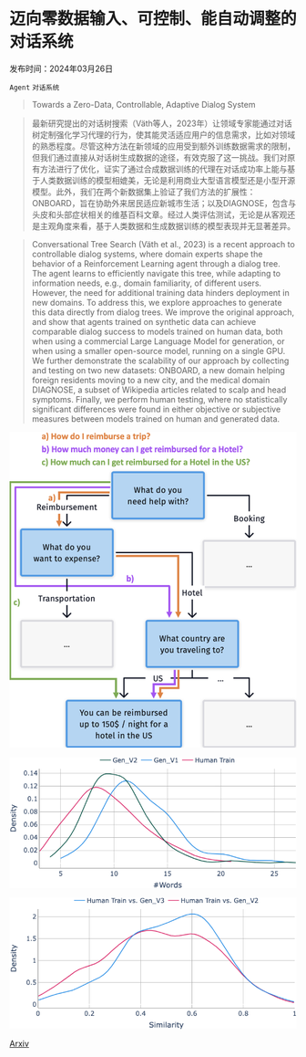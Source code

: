 # 迈向零数据输入、可控制、能自动调整的对话系统

发布时间：2024年03月26日

`Agent` `对话系统`

> Towards a Zero-Data, Controllable, Adaptive Dialog System

> 最新研究提出的对话树搜索（Väth等人，2023年）让领域专家能通过对话树定制强化学习代理的行为，使其能灵活适应用户的信息需求，比如对领域的熟悉程度。尽管这种方法在新领域的应用受到额外训练数据需求的限制，但我们通过直接从对话树生成数据的途径，有效克服了这一挑战。我们对原有方法进行了优化，证实了通过合成数据训练的代理在对话成功率上能与基于人类数据训练的模型相媲美，无论是利用商业大型语言模型还是小型开源模型。此外，我们在两个新数据集上验证了我们方法的扩展性：ONBOARD，旨在协助外来居民适应新城市生活；以及DIAGNOSE，包含与头皮和头部症状相关的维基百科文章。经过人类评估测试，无论是从客观还是主观角度来看，基于人类数据和生成数据训练的模型表现并无显著差异。

> Conversational Tree Search (Väth et al., 2023) is a recent approach to controllable dialog systems, where domain experts shape the behavior of a Reinforcement Learning agent through a dialog tree. The agent learns to efficiently navigate this tree, while adapting to information needs, e.g., domain familiarity, of different users. However, the need for additional training data hinders deployment in new domains. To address this, we explore approaches to generate this data directly from dialog trees. We improve the original approach, and show that agents trained on synthetic data can achieve comparable dialog success to models trained on human data, both when using a commercial Large Language Model for generation, or when using a smaller open-source model, running on a single GPU. We further demonstrate the scalability of our approach by collecting and testing on two new datasets: ONBOARD, a new domain helping foreign residents moving to a new city, and the medical domain DIAGNOSE, a subset of Wikipedia articles related to scalp and head symptoms. Finally, we perform human testing, where no statistically significant differences were found in either objective or subjective measures between models trained on human and generated data.

![迈向零数据输入、可控制、能自动调整的对话系统](../../../paper_images/2403.17582/task_example.png)

![迈向零数据输入、可控制、能自动调整的对话系统](../../../paper_images/2403.17582/question_length.png)

![迈向零数据输入、可控制、能自动调整的对话系统](../../../paper_images/2403.17582/question_similarities_llama.png)

[Arxiv](https://arxiv.org/abs/2403.17582)